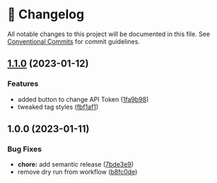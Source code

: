 <!-- markdownlint-disable --><!-- textlint-disable -->

# 📓 Changelog

All notable changes to this project will be documented in this file. See
[Conventional Commits](https://conventionalcommits.org) for commit guidelines.

## [1.1.0](https://github.com/reywright/sanity-plugin-asset-source-stock-images/compare/v1.0.0...v1.1.0) (2023-01-12)

### Features

- added button to change API Token ([1fa9b98](https://github.com/reywright/sanity-plugin-asset-source-stock-images/commit/1fa9b989102faa972e22b2c27f01d77adce3bf98))
- tweaked tag styles ([fbf1af1](https://github.com/reywright/sanity-plugin-asset-source-stock-images/commit/fbf1af14c24a9d4e8b50c83cdac148cd38bfad51))

## 1.0.0 (2023-01-11)

### Bug Fixes

- **chore:** add semantic release ([7bde3e9](https://github.com/reywright/sanity-plugin-asset-source-stock-images/commit/7bde3e980b93543ea9b472e1641a7140c49ec24b))
- remove dry run from workflow ([b8fc0de](https://github.com/reywright/sanity-plugin-asset-source-stock-images/commit/b8fc0de4a9b0471be2021ec3c3e2c93b5820183c))
